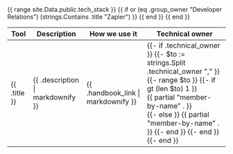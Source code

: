 <table>
    <thead>
      <tr>
        <th>Tool</th>
        <th>Description</th>
        <th>How we use it</th>
        <th>Technical owner</th>
      </tr>
    </thead>
    <tbody>
    {{ range site.Data.public.tech_stack }}
     {{ if or (eq .group_owner "Developer Relations") (strings.Contains .title "Zapier") }}
        <tr>
            <td>{{ .title }}</td>
            <td>{{ .description | markdownify }}</td>
            <td>{{ .handbook_link | markdownify }}</td>
            <td>{{- if .technical_owner }}
                {{- $to := strings.Split .technical_owner "," }}
                {{- range  $to }}
                    {{- if gt (len $to) 1 }}
                        <div class="mb-2">{{ partial "member-by-name" . }}</div>
                    {{- else }}
                        {{ partial "member-by-name" . }}
                    {{- end }}
                {{- end }}
              {{- end }}</td>
        </tr>
        {{ end }}
    {{ end }}
    </tbody>
</table>
